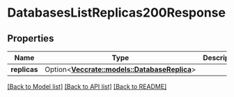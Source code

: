# DatabasesListReplicas200Response

## Properties

Name | Type | Description | Notes
------------ | ------------- | ------------- | -------------
**replicas** | Option<[**Vec<crate::models::DatabaseReplica>**](database_replica.md)> |  | [optional]

[[Back to Model list]](../README.md#documentation-for-models) [[Back to API list]](../README.md#documentation-for-api-endpoints) [[Back to README]](../README.md)


